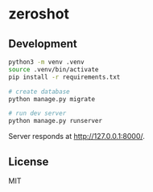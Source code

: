 # zeroshot

## Development

```sh
python3 -m venv .venv
source .venv/bin/activate
pip install -r requirements.txt

# create database
python manage.py migrate

# run dev server
python manage.py runserver
```

Server responds at http://127.0.0.1:8000/.

## License

MIT
